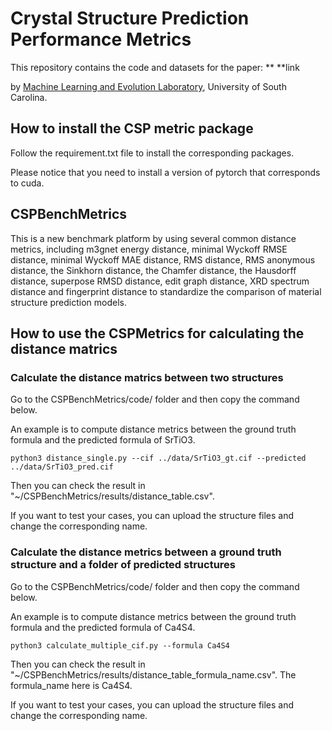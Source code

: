 # Crystal Structure Prediction Performance Metrics

This repository contains the code and datasets for the paper:
**
**link


by <a href="http://mleg.cse.sc.edu" target="_blank">Machine Learning and Evolution Laboratory</a>, University of South Carolina.

## How to install the CSP metric package

Follow the requirement.txt file to install the corresponding packages.

Please notice that you need to install a version of pytorch that corresponds to cuda.

## CSPBenchMetrics
This is a new benchmark platform by using several common distance metrics, including m3gnet energy distance, minimal Wyckoff RMSE distance, minimal Wyckoff MAE distance, RMS distance, RMS anonymous distance, the Sinkhorn distance, the Chamfer distance, the Hausdorff distance, superpose RMSD distance, edit graph distance, XRD spectrum distance and fingerprint distance to standardize the comparison of material structure prediction models.  

## How to use the CSPMetrics for calculating the distance matrics

### Calculate the distance matrics between two structures

Go to the CSPBenchMetrics/code/ folder and then copy the command below. 

An example is to compute distance metrics between the ground truth formula and the predicted formula of SrTiO3. 
```
python3 distance_single.py --cif ../data/SrTiO3_gt.cif --predicted ../data/SrTiO3_pred.cif
```
Then you can check the result in "~/CSPBenchMetrics/results/distance_table.csv".

If you want to test your cases, you can upload the structure files and change the corresponding name.

### Calculate the distance metrics between a ground truth structure and a folder of predicted structures

Go to the CSPBenchMetrics/code/ folder and then copy the command below. 

An example is to compute distance metrics between the ground truth formula and the predicted formula of Ca4S4. 
```
python3 calculate_multiple_cif.py --formula Ca4S4
```
Then you can check the result in "~/CSPBenchMetrics/results/distance_table_formula_name.csv". The formula_name here is Ca4S4.

If you want to test your cases, you can upload the structure files and change the corresponding name.
